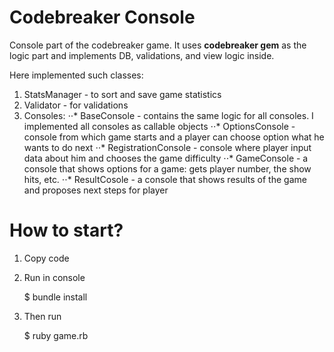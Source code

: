 # Codebreaker Console

Console part of the codebreaker game. It uses **codebreaker gem** as the logic part and implements DB, validations, and view logic inside.

Here implemented such classes:
1. StatsManager - to sort and save game statistics
2. Validator - for validations
3. Consoles:
⋅⋅* BaseConsole - contains the same logic for all consoles. I implemented all consoles as callable objects
⋅⋅* OptionsConsole - console from which game starts and a player can choose option what he wants to do next
⋅⋅* RegistrationConsole - console where player input data about him and chooses the game difficulty
⋅⋅* GameConsole - a console that shows options for a game: gets player number, the show hits, etc.
⋅⋅* ResultCosole - a console that shows results of the game and proposes next steps for player

# How to start?

1. Copy code
2. Run in console

    $ bundle install

2. Then run

    $ ruby game.rb

